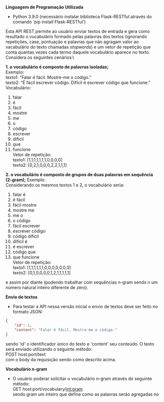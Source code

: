 **Linguagem de Programação Utilizada**
- Python 3.9.0 (necessário instalar biblioteca Flask-RESTful através do comando 'pip install Flask-RESTful')


Esta API REST permite ao usuário enviar textos de entrada e gera como resultado o vucabulário formado pelas palavras dos textos (ignorando repetições, case, pontuação e palavras que não agragam valor ao vacabulário do texto chamadas *stopwords*) e um vetor de repetição que conta quantas vezes cada termo daquele vocabulário aparece no texto. Considera os seguintes cenários:\

**1. o vocabulário é composto de palavras isoladas;**\
Exemplo:\
texto1: “Falar é fácil. Mostre-me o código.”\
texto2: “É fácil escrever código. Difícil é escrever código que funcione.”\
Vocabulário:
1. falar
2. é
3. fácil
4. mostre
5. me
6. o
7. código
8. escrever
9. difícil
10. que
11. funcione\
Vetor de repetição:\
texto1: [1,1,1,1,1,1,1,0,0,0,0]\
texto2: [0,2,1,0,0,0,2,2,1,1,1]

**2. o vocabulário é composto de grupos de duas palavras em sequência (2-gram);**
Exemplo:\
Considerando os mesmos textos 1 e 2, o vocabulário seria:
1. falar é
2. é fácil
3. fácil mostre
4. mostre me
5. me o
6. o código
7. fácil escrever
8. escrever código
9. código difícil
10. difícil é
11. é escrever
12. código que
13. que funcione\
Vetor de repetição:\
texto1: [1,1,1,1,1,1,0,0,0,0,0,0,0]\
texto2: [0,1,0,0,0,0,1,2,1,1,1,1,1]

e assim por diante (podendo trabalhar com sequências n-gram sendo n um número natural inteiro diferente de zero).

**Envio de textos**
- Para testar a API nessa versão inicial o envio de textos deve ser feito no formato JSON:
```json
{
    "id": 1,
    "content": "Falar é fácil. Mostre-me o código."
}
```
sendo 'id' o identificador único do texto e 'content' seu conteúdo. O texto será enviado utilizando o seguinte método:\
POST host:port/text\
com o body da requisição sendo como descrito acima.


**Vocabulário n-gram**
- O usuário poderar solicitar o vocabulário n-gram através do seguinte método:\
GET host:port/vocabulary/<int:gram>\
sendo gram um inteiro que define como as palavras serão agregadas no 
